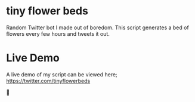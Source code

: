 # tiny flower beds
Random Twitter bot I made out of boredom. This script generates a bed of flowers every few hours and tweets it out.

# Live Demo
A live demo of my script can be viewed here; https://twitter.com/tinyflowerbeds

🌹
